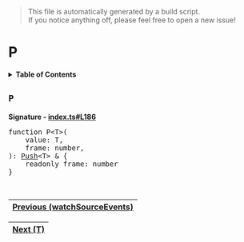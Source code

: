 > This file is automatically generated by a build script.<br>If you notice anything off, please feel free to open a new issue!

# P

<details><summary><b>Table of Contents</b></summary>

1. [<code>P</code>](#P)</details>

## <a name="P"></a><code>P</code>

<b>Signature - [index.ts#L186](..\/..\/packages\/testing\/src\/index.ts#L186)</b>

<pre>function P&lt;T&gt;(<br>    value: T,<br>    frame: number,<br>): <a href="../02-api-event/01-Push.md#Push-Interface">Push</a>&lt;T&gt; & {<br>    readonly frame: number<br>}</pre><br>

| [Previous \(watchSourceEvents\)](06-watchSourceEvents.md#readme) |
| --- |

<div align="right">

| [Next \(T\)](08-T.md#readme) |
| --- |
</div>
